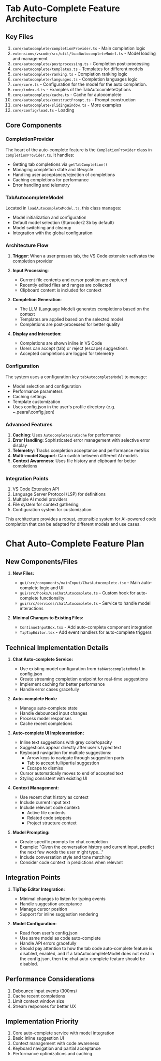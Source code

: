 # Tab Auto-Complete Feature Architecture

## Key Files

1. `core/autocomplete/completionProvider.ts` - Main completion logic
2. `extensions/vscode/src/util/loadAutocompleteModel.ts` - Model loading and management
3. `core/autocomplete/postprocessing.ts` - Completion post-processing
4. `core/autocomplete/templates.ts` - Templates for different models
5. `core/autocomplete/ranking.ts` - Completion ranking logic
6. `core/autocomplete/languages.ts` - Completion languages logic
7. `core/core.ts` - Configuration for the model for the auto completion.
8. `core/index.d.ts` - Examples of the TabAutocomleteOptions
9. `core/autocomplete/cache.ts` - Cache for autocomplete
10. `core/autocomplete/constructPrompt.ts` - Prompt construction
11. `core/autocomplete/slidingWindow.ts` - More examples
12. `core/config/load.ts` - Loading

## Core Components

### CompletionProvider

The heart of the auto-complete feature is the `CompletionProvider` class in `completionProvider.ts`. It handles:

- Getting tab completions via `getTabCompletion()`
- Managing completion state and lifecycle
- Handling user acceptance/rejection of completions
- Caching completions for performance
- Error handling and telemetry

### TabAutocompleteModel

Located in `loadAutocompleteModel.ts`, this class manages:

- Model initialization and configuration
- Default model selection (Starcoder2 3b by default)
- Model switching and cleanup
- Integration with the global configuration

### Architecture Flow

1. **Trigger**: When a user presses tab, the VS Code extension activates the completion provider
2. **Input Processing**:
   - Current file contents and cursor position are captured
   - Recently edited files and ranges are collected
   - Clipboard content is included for context

3. **Completion Generation**:
   - The LLM (Language Model) generates completions based on the context
   - Templates are applied based on the selected model
   - Completions are post-processed for better quality

4. **Display and Interaction**:
   - Completions are shown inline in VS Code
   - Users can accept (tab) or reject (escape) suggestions
   - Accepted completions are logged for telemetry

### Configuration

The system uses a configuration key `tabAutocompleteModel` to manage:

- Model selection and configuration
- Performance parameters
- Caching settings
- Template customization
- Uses config.json in the user's profile directory (e.g. ~\.pearai\config.json)

### Advanced Features

1. **Caching**: Uses `AutocompleteLruCache` for performance
2. **Error Handling**: Sophisticated error management with selective error display
3. **Telemetry**: Tracks completion acceptance and performance metrics
4. **Multi-model Support**: Can switch between different AI models
5. **Context Awareness**: Uses file history and clipboard for better completions

### Integration Points

1. VS Code Extension API
2. Language Server Protocol (LSP) for definitions
3. Multiple AI model providers
4. File system for context gathering
5. Configuration system for customization

This architecture provides a robust, extensible system for AI-powered code completion that can be adapted for different models and use cases.

# Chat Auto-Complete Feature Plan

## New Components/Files

1. **New Files:**
   - `gui/src/components/mainInput/ChatAutocomplete.tsx` - Main auto-complete logic and UI
   - `gui/src/hooks/useChatAutocomplete.ts` - Custom hook for auto-complete functionality
   - `gui/src/services/chatAutocomplete.ts` - Service to handle model interactions

2. **Minimal Changes to Existing Files:**
   - `ContinueInputBox.tsx` - Add auto-complete component integration
   - `TipTapEditor.tsx` - Add event handlers for auto-complete triggers

## Technical Implementation Details

1. **Chat Auto-complete Service:**
   - Use existing model configuration from `tabAutocompleteModel` in config.json
   - Create streaming completion endpoint for real-time suggestions
   - Implement caching for better performance
   - Handle error cases gracefully

2. **Auto-complete Hook:**
   - Manage auto-complete state
   - Handle debounced input changes
   - Process model responses
   - Cache recent completions

3. **Auto-complete UI Implementation:**
   - Inline text suggestions with grey color/opacity
   - Suggestions appear directly after user's typed text
   - Keyboard navigation for multiple suggestions:
     - Arrow keys to navigate through suggestion parts
     - Tab to accept full/partial suggestion
     - Escape to dismiss
   - Cursor automatically moves to end of accepted text
   - Styling consistent with existing UI

4. **Context Management:**
   - Use recent chat history as context
   - Include current input text
   - Include relevant code context:
     - Active file contents
     - Related code snippets
     - Project structure context

5. **Model Prompting:**
   - Create specific prompts for chat completion
   - Example: "Given the conversation history and current input, predict the next few words the user might type..."
   - Include conversation style and tone matching
   - Consider code context in predictions when relevant

## Integration Points

1. **TipTap Editor Integration:**
   - Minimal changes to listen for typing events
   - Handle suggestion acceptance
   - Manage cursor position
   - Support for inline suggestion rendering

2. **Model Configuration:**
   - Read from user's config.json
   - Use same model as code auto-complete
   - Handle API errors gracefully
   - Should pay attention to how the tab code auto-complete feature is disabled, enabled, and if a tabAutocompleteModel does not exist in the config.json, then the chat auto-complete feature should be disabled.  

## Performance Considerations

1. Debounce input events (300ms)
2. Cache recent completions
3. Limit context window size
4. Stream responses for better UX

## Implementation Priority

1. Core auto-complete service with model integration
2. Basic inline suggestion UI
3. Context management with code awareness
4. Keyboard navigation and partial acceptance
5. Performance optimizations and caching
